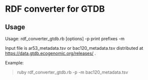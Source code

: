 # RDF converter for GTDB


## Usage
  
  Usage: rdf_converter_gtdb.rb [options]
    -p print prefixes
    -m <file> 

Input file is ar53_metadata.tsv or bac120_metadata.tsv distributed at https://data.gtdb.ecogenomic.org/releases/ .

  Example:

  > ruby rdf_converter_gtdb.rb -p -m bac120_metadata.tsv

